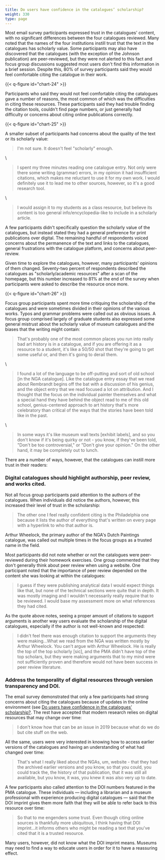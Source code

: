 ```yaml
---
title: Do users have confidence in the catalogues’ scholarship?
weight: 330
type: page
---
```


Most email survey participants expressed trust in the catalogues' content, with no significant differences between the four catalogues reviewed. Many noted that the names of the four institutions instill trust that the text in the catalogues has scholarly value. Some participants may also have discovered that the catalogues (with the exception of the Johnson publication) are peer-reviewed, but they were not alerted to this fact and focus group discussions suggested most users don't find this information in a brief session. Despite this, 80% of survey participants said they would feel comfortable citing the catalogue in their work.

{{< q-figure id="chart-24" >}}

Participants who said they would not feel comfortable citing the catalogues gave a number of reasons, the most common of which was the difficulties in citing these resources. These participants said they had trouble finding the citation tools, couldn't find page numbers, or just generally had difficulty or concerns about citing online publications correctly.

{{< q-figure id="chart-25" >}}

A smaller subset of participants had concerns about the quality of the text or its scholarly value:

> I'm not sure. It doesn't feel "scholarly" enough.

\

> I spent my three minutes reading one catalogue entry. Not only were there some writing (grammar) errors, in my opinion it had insufficient citations, which makes me reluctant to use it for my own work. I would definitely use it to lead me to other sources, however, so it's a good research tool.

\

> I would assign it to my students as a class resource, but believe its content is too general info/encyclopedia-like to include in a scholarly article.

A few participants didn't specifically question the scholarly value of the catalogues, but instead stated they had a general preference for print publications over digital. The remaining handful of respondents voiced concerns about the permanence of the text and links to the catalogues, general frustrations with the catalogue platform, and concerns about peer-review.

Given time to explore the catalogues, however, many participants' opinions of them changed. Seventy-two percent of respondents described the catalogues as "scholarly/academic resources" after a scan of the homepage, but this number increased to 81% at the end of the survey when participants were asked to describe the resource once more.

{{< q-figure id="chart-26" >}}

Focus group participants spent more time critiquing the scholarship of the catalogues and were sometimes divided in their opinions of the various works. Typos and grammar problems were called out as obvious issues. A focus group comprised largely of graduate students also expressed some general mistrust about the scholarly value of museum catalogues and the biases that the writing might contain:

> That's probably one of the most common places you run into really bad art history is in a catalogue, and if you are offering it as a resource to a student, it's like a 50/50 shot that they're going to get some useful or, and then it's going to derail them.

\

> I found a lot of the language to be off-putting and sort of old school [in the NGA catalogue]. Like the catalogue entry essay that we read about Rembrandt begins off the bat with a discussion of his genius, and the object entry that we read focused a lot on attribution. And I thought that the focus on the individual painter themselves and what a special hand they have behind the object read to me of this old school, genius-centered approach to art history that's more celebratory than critical of the ways that the stories have been told like in the past.

\

> In some ways it's like museum wall texts [exhibit labels], and so you don't know if it's being quirky or not - you know, if they've been told, "Don't be too controversial," or "Don't give your opinion." On the other hand, it may be completely out to lunch.

There are a number of ways, however, that the catalogues can instill more trust in their readers:

### Digital catalogues should highlight authorship, peer review, and works cited.

Not all focus group participants paid attention to the authors of the catalogues. When individuals did notice the authors, however, this increased their level of trust in the scholarship:

> The other one I feel really confident citing is the Philadelphia one because it lists the author of everything that's written on every page with a hyperlink to who that author is.

Arthur Wheelock, the primary author of the NGA's Dutch Paintings catalogue, was called out multiple times in the focus groups as a trusted name in the field.

Most participants did not note whether or not the catalogues were peer-reviewed during their homework exercises. One group commented that they don't generally think about peer review when using a website. One participant noted that the importance of peer review depended on the content she was looking at within the catalogues:

> I guess if they were publishing analytical data I would expect things like that, but none of the technical sections were quite that in depth. It was mostly imaging and I wouldn't necessarily really require that to be reviewed. I would base my assessment more on what references they had cited.

As the quote above notes, seeing a proper amount of citations to support arguments is another way users evaluate the scholarship of the digital catalogues, especially if the author is not well-known and respected:

> I didn't feel there was enough citation to support the arguments they were making...What we read from the NGA was written mostly by Arthur Wheelock. You can't argue with Arthur Wheelock. He is really the top of the top scholarly [sic], and the PMA didn't have top of the top scholars, but they were making arguments that to my mind were not sufficiently proven and therefore would not have been success in peer review literature.

### Address the temporality of digital resources through version transparency and DOI.

The email survey demonstrated that only a few participants had strong concerns about citing the catalogues because of updates in the online environment (see [Do users have confidence in the catalogues’ scholarship?]((/scholarly-content/confidence/)). The rest have accepted that modern research relies on digital resources that may change over time:

> I don't know how that can be an issue in 2019 because what do we do but cite stuff on the web.

All the same, users were very interested in knowing how to access earlier versions of the catalogues and having an understanding of what had changed over time:

> That's what I really liked about the NGAs, um, website - that they had the archived earlier versions and you know, so that you could, you could track the, the history of that publication, that it was still all available, but you know, it was, you knew it was also very up to date.

A few participants also called attention to the DOI numbers featured in the PMA catalogue. These individuals — including a librarian and a museum professional with experience producing digital catalogues — said that the DOI imprint gives them more faith that they will be able to refer back to this resource over time:

> So that to me engenders some trust. Even though citing online sources is thankfully more ubiquitous, I think having that DOI imprint...it informs others who might be reading a text that you've cited that it is a trusted resource.

Many users, however, did not know what the DOI imprint means. Museums may need to find a way to educate users in order for it to have a reassuring effect.
